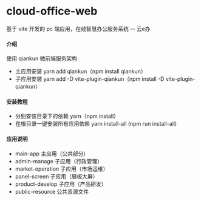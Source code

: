 # cloud-office-web

基于 vite 开发的 pc 端应用，在线智慧办公服务系统 -- 云e办

#### 介绍

使用 qiankun 微前端服务架构
- 主应用安装 yarn add qiankun（npm install qiankun）
- 子应用安装 yarn add -D vite-plugin-qiankun（npm install -D vite-plugin-qiankun）

#### 安装教程

- 分别安装目录下的依赖 yarn（npm install）
- 在根目录一键安装所有应用依赖 yarn install-all (npm run install-all)

#### 应用说明

- main-app 主应用（公共部分）
- admin-manage 子应用（行政管理）
- market-operation 子应用（市场运维）
- panel-screen 子应用（展板大屏）
- product-develop 子应用（产品研发）
- public-resource 公共资源文件
